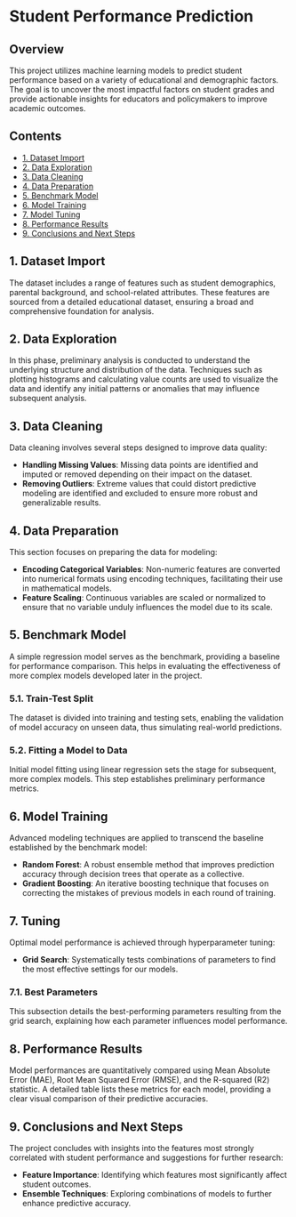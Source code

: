 # Student Performance Prediction

## Overview
This project utilizes machine learning models to predict student performance based on a variety of educational and demographic factors. The goal is to uncover the most impactful factors on student grades and provide actionable insights for educators and policymakers to improve academic outcomes.

## Contents
- [1. Dataset Import](#1-dataset-import)
- [2. Data Exploration](#2-data-exploration)
- [3. Data Cleaning](#3-data-cleaning)
- [4. Data Preparation](#4-data-preparation)
- [5. Benchmark Model](#5-benchmark-model)
- [6. Model Training](#6-model-training)
- [7. Model Tuning](#7-model-tuning)
- [8. Performance Results](#8-performance-results)
- [9. Conclusions and Next Steps](#9-conclusions-and-next-steps)

## 1. Dataset Import
The dataset includes a range of features such as student demographics, parental background, and school-related attributes. These features are sourced from a detailed educational dataset, ensuring a broad and comprehensive foundation for analysis.

## 2. Data Exploration
In this phase, preliminary analysis is conducted to understand the underlying structure and distribution of the data. Techniques such as plotting histograms and calculating value counts are used to visualize the data and identify any initial patterns or anomalies that may influence subsequent analysis.

## 3. Data Cleaning
Data cleaning involves several steps designed to improve data quality:
- **Handling Missing Values**: Missing data points are identified and imputed or removed depending on their impact on the dataset.
- **Removing Outliers**: Extreme values that could distort predictive modeling are identified and excluded to ensure more robust and generalizable results.

## 4. Data Preparation
This section focuses on preparing the data for modeling:
- **Encoding Categorical Variables**: Non-numeric features are converted into numerical formats using encoding techniques, facilitating their use in mathematical models.
- **Feature Scaling**: Continuous variables are scaled or normalized to ensure that no variable unduly influences the model due to its scale.

## 5. Benchmark Model
A simple regression model serves as the benchmark, providing a baseline for performance comparison. This helps in evaluating the effectiveness of more complex models developed later in the project.

### 5.1. Train-Test Split
The dataset is divided into training and testing sets, enabling the validation of model accuracy on unseen data, thus simulating real-world predictions.

### 5.2. Fitting a Model to Data
Initial model fitting using linear regression sets the stage for subsequent, more complex models. This step establishes preliminary performance metrics.

## 6. Model Training
Advanced modeling techniques are applied to transcend the baseline established by the benchmark model:
- **Random Forest**: A robust ensemble method that improves prediction accuracy through decision trees that operate as a collective.
- **Gradient Boosting**: An iterative boosting technique that focuses on correcting the mistakes of previous models in each round of training.

## 7. Tuning
Optimal model performance is achieved through hyperparameter tuning:
- **Grid Search**: Systematically tests combinations of parameters to find the most effective settings for our models.

### 7.1. Best Parameters
This subsection details the best-performing parameters resulting from the grid search, explaining how each parameter influences model performance.

## 8. Performance Results
Model performances are quantitatively compared using Mean Absolute Error (MAE), Root Mean Squared Error (RMSE), and the R-squared (R2) statistic. A detailed table lists these metrics for each model, providing a clear visual comparison of their predictive accuracies.

## 9. Conclusions and Next Steps
The project concludes with insights into the features most strongly correlated with student performance and suggestions for further research:
- **Feature Importance**: Identifying which features most significantly affect student outcomes.
- **Ensemble Techniques**: Exploring combinations of models to further enhance predictive accuracy.
